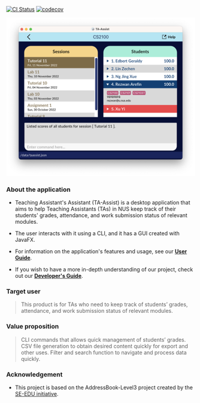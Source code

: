 [![CI Status](https://github.com/AY2223S1-CS2103T-T12-1/tp/workflows/Java%20CI/badge.svg)](https://github.com/AY2223S1-CS2103T-T12-1/tp/actions)
[![codecov](https://codecov.io/github/AY2223S1-CS2103T-T12-1/tp/branch/master/graph/badge.svg?token=8U1V79GWBC)](https://codecov.io/github/AY2223S1-CS2103T-T12-1/tp)

![Ui](docs/images/Ui.png)

### About the application

* Teaching Assistant's Assistant (TA-Assist) is a desktop application that aims to help Teaching Assistants (TAs) in NUS keep track of their students' grades, attendance, and work submission status of relevant modules.

* The user interacts with it using a CLI, and it has a GUI created with JavaFX.

* For information on the application's features and usage, see our **[User Guide](https://ay2223s1-cs2103t-t12-1.github.io/tp/UserGuide.html)**.

* If you wish to have a more in-depth understanding of our project, check out our **[Developer's Guide](https://ay2223s1-cs2103t-t12-1.github.io/tp/DeveloperGuide.html)**.


### Target user

  > This product is for TAs who need to keep track of students’ grades, attendance, and work submission status of relevant modules.

### Value proposition

  > CLI commands that allows quick management of students’ grades. CSV file generation to obtain desired content quickly for export and other uses. Filter and search function to navigate and process data quickly.

### Acknowledgement

* This project is based on the AddressBook-Level3 project created by the [SE-EDU initiative](https://se-education.org).




